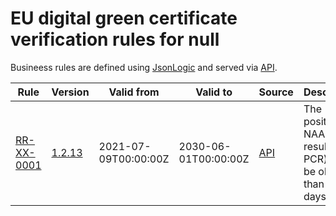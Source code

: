 # EU digital green certificate verification rules for null

Busineess rules are defined using [JsonLogic](https://jsonlogic.com) and served via [API](https://dgca-businessrule-service-test.ezdrav.si/rules/XX).

| Rule | Version | Valid from | Valid to | Source | Description |
| ---- | ------- | ---------- | -------- | ------ | ----------- |
| [RR-XX-0001](RR-XX-0001.json) | [1.2.13](RR-XX-0001_1.2.13.json) | 2021-07-09T00:00:00Z | 2030-06-01T00:00:00Z | [API](https://dgca-businessrule-service-test.ezdrav.si/rules/XX/69fafba08e7cb656ec25dbbdaf341f40f1e49199df258b7285b9802c0a37ef75) | The positive NAA test result (e.g., PCR) must be older than 28 days. |
